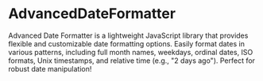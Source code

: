 # AdvancedDateFormatter
Advanced Date Formatter is a lightweight JavaScript library that provides flexible and customizable date formatting options. Easily format dates in various patterns, including full month names, weekdays, ordinal dates, ISO formats, Unix timestamps, and relative time (e.g., "2 days ago"). Perfect for robust date manipulation!
